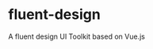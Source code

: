 # fluent-design
[](https://github.com/jstzwj/fluent-design-ui/blob/master/src/assets/logo.png)
A fluent design UI Toolkit based on Vue.js